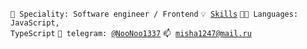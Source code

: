 <code>👷 Speciality: Software engineer / Frontend</code>
<code>💡 [Skills](SKILLS.md)</code>
<code>🧑‍💻 Languages: JavaScript, TypeScript</code>
<code>💬 telegram: [@NooNoo1337](https://telegram.me/NooNoo1337)</code>
<code>📫 [misha1247@mail.ru](mailto:misha1247@mail.ru)</code>
<!-- <code>🧻 [Projects](PROJECTS.md)</code> -->
<!-- <code>📢 [Public talks: 0](TALKS.md)</code> -->
<!-- <code>👀 [Open-source contribution](CONTRIBUTION.md)</code><br> -->
<!-- <code>📦 Tech stack: node.js</code> -->
<!-- <code>🪙 [Rates](RATES.md)</code><br> -->
